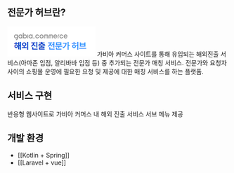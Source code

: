 ---
---
## 전문가 허브란?
<img src="/assets/img/expertHerb/Pasted image 20240422114558.png">
가비아 커머스 사이트를 통해 유입되는 해외진출 서비스(아마존 입점, 알리바바 입점 등) 중 추가되는 전문가 매칭 서비스.  
전문가와 요청자 사이의 쇼핑몰 운영에 필요한 요청 및 제공에 대한 매칭 서비스를 하는 플랫폼.  

## 서비스 구현
반응형 웹사이트로 가비아 커머스 내 해외 진출 서비스 서브 메뉴 제공  

## 개발 환경
* [[Kotlin + Spring]]
* [[Laravel + vue]]